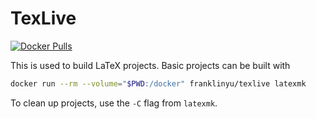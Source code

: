 # TexLive

[![Docker Pulls](https://img.shields.io/docker/pulls/franklinyu/texlive.svg)](https://hub.docker.com/r/franklinyu/texlive)

This is used to build LaTeX projects. Basic projects can be built with

```sh
docker run --rm --volume="$PWD:/docker" franklinyu/texlive latexmk
```

To clean up projects, use the `-C` flag from `latexmk`.
